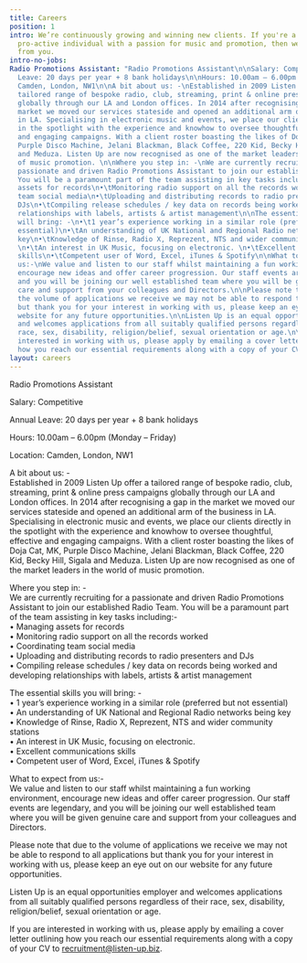 ```yaml
---
title: Careers
position: 1
intro: We’re continuously growing and winning new clients. If you're a confident and
  pro-active individual with a passion for music and promotion, then we want to hear
  from you.
intro-no-jobs: 
Radio Promotions Assistant: "Radio Promotions Assistant\n\nSalary: Competitive\n\nAnnual
  Leave: 20 days per year + 8 bank holidays\n\nHours: 10.00am – 6.00pm (Monday – Friday)\n\nLocation:
  Camden, London, NW1\n\nA bit about us: -\nEstablished in 2009 Listen Up offer a
  tailored range of bespoke radio, club, streaming, print & online press campaigns
  globally through our LA and London offices. In 2014 after recognising a gap in the
  market we moved our services stateside and opened an additional arm of the business
  in LA. Specialising in electronic music and events, we place our clients directly
  in the spotlight with the experience and knowhow to oversee thoughtful, effective
  and engaging campaigns. With a client roster boasting the likes of Doja Cat, MK,
  Purple Disco Machine, Jelani Blackman, Black Coffee, 220 Kid, Becky Hill, Sigala
  and Meduza. Listen Up are now recognised as one of the market leaders in the world
  of music promotion. \n\nWhere you step in: -\nWe are currently recruiting for a
  passionate and driven Radio Promotions Assistant to join our established Radio Team.
  You will be a paramount part of the team assisting in key tasks including:-\n•\tManaging
  assets for records\n•\tMonitoring radio support on all the records worked\n•\tCoordinating
  team social media\n•\tUploading and distributing records to radio presenters and
  DJs\n•\tCompiling release schedules / key data on records being worked and developing
  relationships with labels, artists & artist management\n\nThe essential skills you
  will bring: -\n•\t1 year’s experience working in a similar role (preferred but not
  essential)\n•\tAn understanding of UK National and Regional Radio networks being
  key\n•\tKnowledge of Rinse, Radio X, Reprezent, NTS and wider community stations
  \n•\tAn interest in UK Music, focusing on electronic. \n•\tExcellent communications
  skills\n•\tCompetent user of Word, Excel, iTunes & Spotify\n\nWhat to expect from
  us:-\nWe value and listen to our staff whilst maintaining a fun working environment,
  encourage new ideas and offer career progression. Our staff events are legendary,
  and you will be joining our well established team where you will be given genuine
  care and support from your colleagues and Directors.\n\nPlease note that due to
  the volume of applications we receive we may not be able to respond to all applications
  but thank you for your interest in working with us, please keep an eye out on our
  website for any future opportunities.\n\nListen Up is an equal opportunities employer
  and welcomes applications from all suitably qualified persons regardless of their
  race, sex, disability, religion/belief, sexual orientation or age.\n\nIf you are
  interested in working with us, please apply by emailing a cover letter outlining
  how you reach our essential requirements along with a copy of your CV to recruitment@listen-up.biz."
layout: careers
---
```


Radio Promotions Assistant

Salary: Competitive

Annual Leave: 20 days per year \+ 8 bank holidays

Hours: 10.00am – 6.00pm (Monday – Friday)

Location: Camden, London, NW1

A bit about us: -\
Established in 2009 Listen Up offer a tailored range of bespoke radio, club, streaming, print & online press campaigns globally through our LA and London offices. In 2014 after recognising a gap in the market we moved our services stateside and opened an additional arm of the business in LA. Specialising in electronic music and events, we place our clients directly in the spotlight with the experience and knowhow to oversee thoughtful, effective and engaging campaigns. With a client roster boasting the likes of Doja Cat, MK, Purple Disco Machine, Jelani Blackman, Black Coffee, 220 Kid, Becky Hill, Sigala and Meduza. Listen Up are now recognised as one of the market leaders in the world of music promotion. 

Where you step in: -\
We are currently recruiting for a passionate and driven Radio Promotions Assistant to join our established Radio Team. You will be a paramount part of the team assisting in key tasks including:-\
•	Managing assets for records\
•	Monitoring radio support on all the records worked\
•	Coordinating team social media\
•	Uploading and distributing records to radio presenters and DJs\
•	Compiling release schedules / key data on records being worked and developing relationships with labels, artists & artist management

The essential skills you will bring: -\
•	1 year’s experience working in a similar role (preferred but not essential)\
•	An understanding of UK National and Regional Radio networks being key\
•	Knowledge of Rinse, Radio X, Reprezent, NTS and wider community stations \
•	An interest in UK Music, focusing on electronic. \
•	Excellent communications skills\
•	Competent user of Word, Excel, iTunes & Spotify

What to expect from us:-\
We value and listen to our staff whilst maintaining a fun working environment, encourage new ideas and offer career progression. Our staff events are legendary, and you will be joining our well established team where you will be given genuine care and support from your colleagues and Directors.

Please note that due to the volume of applications we receive we may not be able to respond to all applications but thank you for your interest in working with us, please keep an eye out on our website for any future opportunities.

Listen Up is an equal opportunities employer and welcomes applications from all suitably qualified persons regardless of their race, sex, disability, religion/belief, sexual orientation or age.

If you are interested in working with us, please apply by emailing a cover letter outlining how you reach our essential requirements along with a copy of your CV to recruitment@listen-up.biz.
